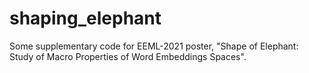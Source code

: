 # shaping_elephant

Some supplementary code for EEML-2021 poster, "Shape of Elephant: Study of Macro Properties of Word Embeddings Spaces".
